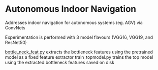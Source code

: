 # Autonomous Indoor Navigation
Addresses indoor navigation for autonomous systems (eg. AGV) via ConvNets

Experimentation is performed with 3 model flavours (VGG16, VGG19, and ResNet50)

[bottle_neck_feat.py](http://) extracts the bottleneck features using the pretrained model as a fixed feature extractor
train_topmodel.py trains the top model using the extracted bottleneck features saved on disk
